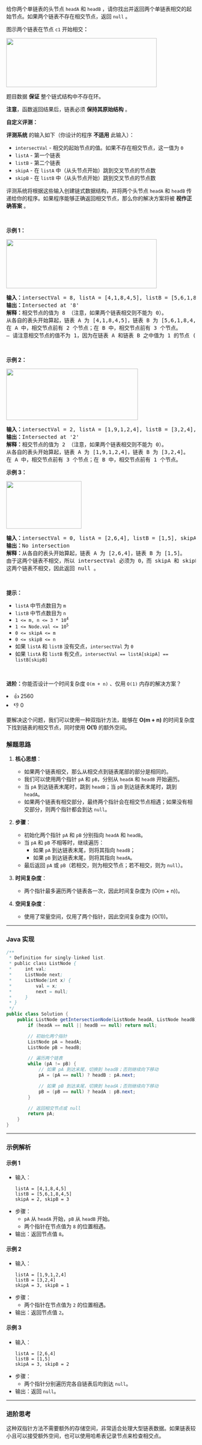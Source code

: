 <p>给你两个单链表的头节点&nbsp;<code>headA</code> 和 <code>headB</code> ，请你找出并返回两个单链表相交的起始节点。如果两个链表不存在相交节点，返回 <code>null</code> 。</p>

<p>图示两个链表在节点 <code>c1</code> 开始相交<strong>：</strong></p>

<p><a href="https://assets.leetcode-cn.com/aliyun-lc-upload/uploads/2018/12/14/160_statement.png" target="_blank"><img alt="" src="https://assets.leetcode-cn.com/aliyun-lc-upload/uploads/2018/12/14/160_statement.png" style="height:130px; width:400px" /></a></p>

<p>题目数据 <strong>保证</strong> 整个链式结构中不存在环。</p>

<p><strong>注意</strong>，函数返回结果后，链表必须 <strong>保持其原始结构</strong> 。</p>

<p><strong>自定义评测：</strong></p>

<p><strong>评测系统</strong> 的输入如下（你设计的程序 <strong>不适用</strong> 此输入）：</p>

<ul> 
 <li><code>intersectVal</code> - 相交的起始节点的值。如果不存在相交节点，这一值为 <code>0</code></li> 
 <li><code>listA</code> - 第一个链表</li> 
 <li><code>listB</code> - 第二个链表</li> 
 <li><code>skipA</code> - 在 <code>listA</code> 中（从头节点开始）跳到交叉节点的节点数</li> 
 <li><code>skipB</code> - 在 <code>listB</code> 中（从头节点开始）跳到交叉节点的节点数</li> 
</ul>

<p>评测系统将根据这些输入创建链式数据结构，并将两个头节点 <code>headA</code> 和 <code>headB</code> 传递给你的程序。如果程序能够正确返回相交节点，那么你的解决方案将被 <strong>视作正确答案</strong> 。</p>

<p>&nbsp;</p>

<p><strong>示例 1：</strong></p>

<p><a href="https://assets.leetcode.com/uploads/2018/12/13/160_example_1.png" target="_blank"><img alt="" src="https://assets.leetcode.com/uploads/2021/03/05/160_example_1_1.png" style="height:130px; width:400px" /></a></p>

<pre>
<strong>输入：</strong>intersectVal = 8, listA = [4,1,8,4,5], listB = [5,6,1,8,4,5], skipA = 2, skipB = 3
<strong>输出：</strong>Intersected at '8'
<strong>解释：</strong>相交节点的值为 8 （注意，如果两个链表相交则不能为 0）。
从各自的表头开始算起，链表 A 为 [4,1,8,4,5]，链表 B 为 [5,6,1,8,4,5]。
在 A 中，相交节点前有 2 个节点；在 B 中，相交节点前有 3 个节点。
— 请注意相交节点的值不为 1，因为在链表 A 和链表 B 之中值为 1 的节点 (A 中第二个节点和 B 中第三个节点) 是不同的节点。换句话说，它们在内存中指向两个不同的位置，而链表 A 和链表 B 中值为 8 的节点 (A 中<font size="1">第三个</font>节点，B 中第四个节点) 在内存中指向相同的位置。
</pre>

<p>&nbsp;</p>

<p><strong>示例&nbsp;2：</strong></p>

<p><a href="https://assets.leetcode.com/uploads/2018/12/13/160_example_2.png" target="_blank"><img alt="" src="https://assets.leetcode.com/uploads/2021/03/05/160_example_2.png" style="height:136px; width:350px" /></a></p>

<pre>
<strong>输入：</strong>intersectVal&nbsp;= 2, listA = [1,9,1,2,4], listB = [3,2,4], skipA = 3, skipB = 1
<strong>输出：</strong>Intersected at '2'
<strong>解释：</strong>相交节点的值为 2 （注意，如果两个链表相交则不能为 0）。
从各自的表头开始算起，链表 A 为 [1,9,1,2,4]，链表 B 为 [3,2,4]。
在 A 中，相交节点前有 3 个节点；在 B 中，相交节点前有 1 个节点。
</pre>

<p><strong>示例&nbsp;3：</strong></p>

<p><a href="https://assets.leetcode.com/uploads/2018/12/13/160_example_3.png" target="_blank"><img alt="" src="https://assets.leetcode-cn.com/aliyun-lc-upload/uploads/2018/12/14/160_example_3.png" style="height:126px; width:200px" /></a></p>

<pre>
<strong>输入：</strong>intersectVal = 0, listA = [2,6,4], listB = [1,5], skipA = 3, skipB = 2
<strong>输出：</strong>No intersection
<strong>解释：</strong>从各自的表头开始算起，链表 A 为 [2,6,4]，链表 B 为 [1,5]。
由于这两个链表不相交，所以 intersectVal 必须为 0，而 skipA 和 skipB 可以是任意值。
这两个链表不相交，因此返回 null 。
</pre>

<p>&nbsp;</p>

<p><strong>提示：</strong></p>

<ul> 
 <li><code>listA</code> 中节点数目为 <code>m</code></li> 
 <li><code>listB</code> 中节点数目为 <code>n</code></li> 
 <li><code>1 &lt;= m, n &lt;= 3 * 10<sup>4</sup></code></li> 
 <li><code>1 &lt;= Node.val &lt;= 10<sup>5</sup></code></li> 
 <li><code>0 &lt;= skipA &lt;= m</code></li> 
 <li><code>0 &lt;= skipB &lt;= n</code></li> 
 <li>如果 <code>listA</code> 和 <code>listB</code> 没有交点，<code>intersectVal</code> 为 <code>0</code></li> 
 <li>如果 <code>listA</code> 和 <code>listB</code> 有交点，<code>intersectVal == listA[skipA] == listB[skipB]</code></li> 
</ul>

<p>&nbsp;</p>

<p><strong>进阶：</strong>你能否设计一个时间复杂度 <code>O(m + n)</code> 、仅用 <code>O(1)</code> 内存的解决方案？</p>

<div><li>👍 2560</li><li>👎 0</li></div>

要解决这个问题，我们可以使用一种双指针方法，能够在 **O(m + n)** 的时间复杂度下找到链表的相交节点，同时使用 **O(1)** 的额外空间。

### 解题思路
1. **核心思想**：
    - 如果两个链表相交，那么从相交点到链表尾部的部分是相同的。
    - 我们可以使用两个指针 `pA` 和 `pB`，分别从 `headA` 和 `headB` 开始遍历。
    - 当 `pA` 到达链表末尾时，跳到 `headB`；当 `pB` 到达链表末尾时，跳到 `headA`。
    - 如果两个链表有相交部分，最终两个指针会在相交节点相遇；如果没有相交部分，则两个指针都会到达 `null`。

2. **步骤**：
    - 初始化两个指针 `pA` 和 `pB` 分别指向 `headA` 和 `headB`。
    - 当 `pA` 和 `pB` 不相等时，继续遍历：
        - 如果 `pA` 到达链表末尾，则将其指向 `headB`；
        - 如果 `pB` 到达链表末尾，则将其指向 `headA`。
    - 最后返回 `pA` 或 `pB`（若相交，则为相交节点；若不相交，则为 `null`）。

3. **时间复杂度**：
    - 两个指针最多遍历两个链表各一次，因此时间复杂度为 \(O(m + n)\)。

4. **空间复杂度**：
    - 使用了常量空间，仅用了两个指针，因此空间复杂度为 \(O(1)\)。

---

### Java 实现

```java
/**
 * Definition for singly-linked list.
 * public class ListNode {
 *     int val;
 *     ListNode next;
 *     ListNode(int x) {
 *         val = x;
 *         next = null;
 *     }
 * }
 */
public class Solution {
    public ListNode getIntersectionNode(ListNode headA, ListNode headB) {
        if (headA == null || headB == null) return null;

        // 初始化两个指针
        ListNode pA = headA;
        ListNode pB = headB;

        // 遍历两个链表
        while (pA != pB) {
            // 如果 pA 到达末尾，切换到 headB；否则继续向下移动
            pA = (pA == null) ? headB : pA.next;

            // 如果 pB 到达末尾，切换到 headA；否则继续向下移动
            pB = (pB == null) ? headA : pB.next;
        }

        // 返回相交节点或 null
        return pA;
    }
}
```

---

### 示例解析

#### 示例 1
- 输入：
  ```text
  listA = [4,1,8,4,5]
  listB = [5,6,1,8,4,5]
  skipA = 2, skipB = 3
  ```
- 步骤：
    - `pA` 从 `headA` 开始，`pB` 从 `headB` 开始。
    - 两个指针在节点值为 `8` 的位置相遇。
- 输出：返回节点值 `8`。

#### 示例 2
- 输入：
  ```text
  listA = [1,9,1,2,4]
  listB = [3,2,4]
  skipA = 3, skipB = 1
  ```
- 步骤：
    - 两个指针在节点值为 `2` 的位置相遇。
- 输出：返回节点值 `2`。

#### 示例 3
- 输入：
  ```text
  listA = [2,6,4]
  listB = [1,5]
  skipA = 3, skipB = 2
  ```
- 步骤：
    - 两个指针分别遍历完各自链表后均到达 `null`。
- 输出：返回 `null`。

---

### 进阶思考
这种双指针方法不需要额外的存储空间，非常适合处理大型链表数据。如果链表较小且可以接受额外空间，也可以使用哈希表记录节点来检查相交点。